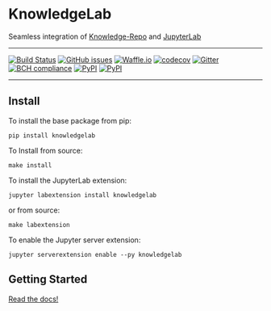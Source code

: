 # KnowledgeLab
Seamless integration of [Knowledge-Repo](https://github.com/airbnb/knowledge-repo) and [JupyterLab](https://github.com/jupyterlab/jupyterlab)


---
[![Build Status](https://travis-ci.org/timkpaine/knowledgelab.svg?branch=master)](https://travis-ci.org/timkpaine/knowledgelab)
[![GitHub issues](https://img.shields.io/github/issues/timkpaine/knowledgelab.svg)]()
[![Waffle.io](https://badge.waffle.io/timkpaine/knowledgelab.svg?label=ready&title=Ready)](http://waffle.io/timkpaine/knowledgelab)
[![codecov](https://codecov.io/gh/timkpaine/knowledgelab/branch/master/graph/badge.svg)](https://codecov.io/gh/timkpaine/knowledgelab)
[![Gitter](https://img.shields.io/gitter/room/nwjs/nw.js.svg)](https://gitter.im/knowledge_lab/Lobby)
[![BCH compliance](https://bettercodehub.com/edge/badge/timkpaine/knowledgelab?branch=master)](https://bettercodehub.com/)
[![PyPI](https://img.shields.io/pypi/v/knowledgelab.svg)](https://pypi.python.org/pypi/knowledgelab)
[![PyPI](https://img.shields.io/pypi/l/knowledgelab.svg)](https://pypi.python.org/pypi/knowledgelab)
<!-- [![Beerpay](https://beerpay.io/timkpaine/knowledgelab/badge.svg?style=flat)](https://beerpay.io/timkpaine/knowledgelab) -->

---


## Install
To install the base package from pip:

`pip install knowledgelab`

To Install from source:

`make install`


To install the JupyterLab extension:

`jupyter labextension install knowledgelab`

or from source:

`make labextension`

To enable the Jupyter server extension:

`jupyter serverextension enable --py knowledgelab`

## Getting Started
[Read the docs!](http://knowledgelab.readthedocs.io/en/latest/index.html)
